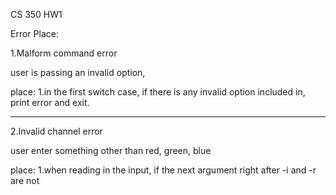 CS 350 HW1 

Error Place:

1.Malform command error

 user is passing an invalid option, 

place: 1.in the first switch case, if there is any invalid option included in, print error and exit. 

-----------------

2.Invalid channel error

user enter something other than red, green, blue

place:  1.when reading in the input, if the next argument right after -i and -r are not  